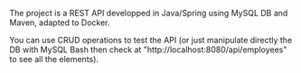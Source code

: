 The project is a REST API developped in Java/Spring using MySQL DB and Maven, adapted to Docker.

You can use CRUD operations to test the API (or just manipulate directly the DB with MySQL Bash then check at "http://localhost:8080/api/employees" to see all the elements).
